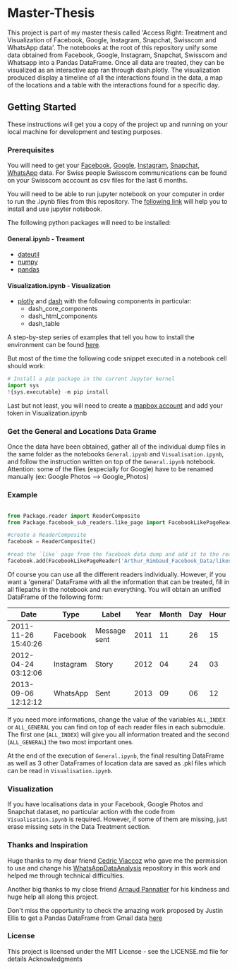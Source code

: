 # Master-Thesis

This project is part of my master thesis called 'Access Right: Treatment and Visualization of Facebook, Google, Instagram, Snapchat, Swisscom and WhatsApp data'. The notebooks at the root of this repository unify some data obtained from 
Facebook, Google, Instagram, Snapchat, Swisscom and Whatsapp into a Pandas DataFrame. Once all data are treated, they can be visualized as an
interactive app ran through dash.plotly. The visualization produced display a timeline of all the interactions found in the data, a map of the
locations and a table with the interactions found for a specific day.

## Getting Started

These instructions will get you a copy of the project up and running on your local machine for development and testing purposes. 

### Prerequisites

You will need to get your [Facebook](https://facebook.com/help/contact/2032834846972583), [Google](https://support.google.com/accounts/answer/3024190), 
[Instagram](https://facebook.com/help/instagram/181231772500920), [Snapchat](https://support.snapchat.com/a/download-my-data),
[WhatsApp](https://faq.whatsapp.com/android/23756533/?category=5245251) data. For Swiss people Swisscom communications can be found on
your Swisscom acccount as csv files for the last 6 months. 

You will need to be able to run jupyter notebook on your computer in order to run the .ipynb files from this repository. 
The [following link](https://www.datacamp.com/community/tutorials/tutorial-jupyter-notebook) will help you to install and use jupyter
notebook.

The following python packages will need to be installed:

#### General.ipynb - Treament
* [dateutil](https://dateutil.readthedocs.io/en/stable/)
* [numpy](https://numpy.org/)
* [pandas](https://pandas.pydata.org/)


#### Visualization.ipynb - Visualization
* [plotly](https://plotly.com/python/reference/) and [dash](https://dash.plotly.com/) with the following components in particular:
  * dash_core_components
  * dash_html_components
  * dash_table

A step-by-step series of examples that tell you how to install the environment can be found 
[here](https://jakevdp.github.io/blog/2017/12/05/installing-python-packages-from-jupyter/).

But most of the time the following code snippet executed in a notebook cell should work:
```python
# Install a pip package in the current Jupyter kernel
import sys
!{sys.executable} -m pip install
```
Last but not least, you will need to create a [mapbox account](https://account.mapbox.com/auth/signup/) and add your token in 
Visualization.ipynb

### Get the General and Locations Data Grame 
Once the data have been obtained, gather all of the individual dump files in the same folder as the notebooks `General.ipynb` and `Visualisation.ipynb`, and follow the instruction written on top of the `General.ipynb` notebook.
Attention: some of the files (especially for Google) have to be renamed manually (ex: Google Photos --> Google_Photos)

### Example

```python

from Package.reader import ReaderComposite
from Package.facebook_sub_readers.like_page import FacebookLikePageReader

#create a ReaderComposite
facebook = ReaderComposite()

#read the `like` page from the facebook data dump and add it to the reader
facebook.add(FacebookLikePageReader('Arthur_Rimbaud_Facebook_Data/likes_and_reactions/pages.json'))

```
Of course you can use all the different readers individually. However, if you want a 'general' DataFrame with all the information that can be treated,
fill in all filepaths in the notebook and run everything. You will obtain an unified DataFrame of the following form: 

Date                | Type     | Label        | Year | Month | Day | Hour
--------------------| ---------|--------------|------|-------|-----|-----
2011-11-26 15:40:26 | Facebook | Message sent | 2011 | 11 | 26 | 15
2012-04-24 03:12:06 | Instagram| Story        | 2012 | 04 | 24 | 03
2013-09-06 12:12:12 | WhatsApp | Sent         | 2013 | 09 | 06 | 12

If you need more informations, change the value of the variables `ALL_INDEX` or `ALL_GENERAL` you can find on top of each reader files in each  submodule. The first one (`ALL_INDEX`) will give you all information treated and the second (`ALL_GENERAL`)
the two most important ones.

At the end of the execution of `General.ipynb`, the final resulting DataFrame as well as 3 other DataFrames of location data are saved as .pkl files which can be read in `Visualisation.ipynb`. 

### Visualization 

If you have localisations data in your Facebook, Google Photos and Snapchat dataset, no particular action with the code from `Visualisation.ipynb` is required. However, if some of them are missing, just erase
missing sets in the Data Treatment section. 

### Thanks and Inspiration 
Huge thanks to my dear friend [Cedric Viaccoz](https://github.com/cedricviaccoz) who gave me the permission to use and change his 
[WhatsAppDataAnalysis](https://github.com/cedricviaccoz/WhatsAppDataAnalysis) repository in this work and helped me through technical 
difficulties.

Another big thanks to my close friend [Arnaud Pannatier](https://github.com/ArnaudPannatier) for his kindness and huge help all along
this project.

Don't miss the opportunity to check the amazing work proposed by Justin Ellis to get a Pandas DataFrame from Gmail data 
[here](https://jellis18.github.io/post/2018-01-17-mail-analysis/)


### License

This project is licensed under the MIT License - see the LICENSE.md file for details
Acknowledgments

